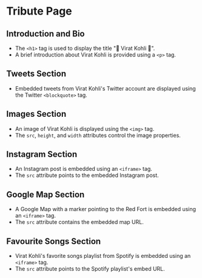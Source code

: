# Tribute Page
## Introduction and Bio

- The `<h1>` tag is used to display the title "🏏 Virat Kohli 🏏".
- A brief introduction about Virat Kohli is provided using a `<p>` tag.

## Tweets Section

- Embedded tweets from Virat Kohli's Twitter account are displayed using the Twitter `<blockquote>` tag.

## Images Section

- An image of Virat Kohli is displayed using the `<img>` tag.
- The `src`, `height`, and `width` attributes control the image properties.

## Instagram Section

- An Instagram post is embedded using an `<iframe>` tag.
- The `src` attribute points to the embedded Instagram post.

## Google Map Section

- A Google Map with a marker pointing to the Red Fort is embedded using an `<iframe>` tag.
- The `src` attribute contains the embedded map URL.

## Favourite Songs Section

- Virat Kohli's favorite songs playlist from Spotify is embedded using an `<iframe>` tag.
- The `src` attribute points to the Spotify playlist's embed URL.

